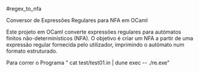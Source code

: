 #regex_to_nfa

Conversor de Expressões Regulares para NFA em OCaml



Este projeto em OCaml converte expressões regulares para autómatos finitos não-determinísticos (NFA). O objetivo é criar um NFA a partir de uma expressão regular fornecida pelo utilizador, imprimindo o autómato num formato estruturado.

Para correr o Programa " cat test/test01.in | dune exec -- ./re.exe"
